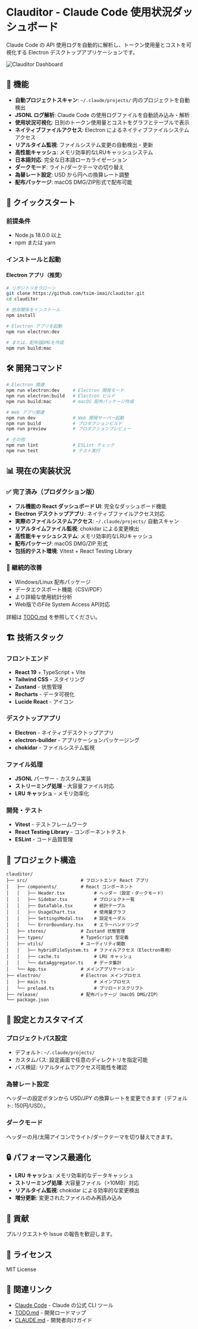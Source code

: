# Clauditor - Claude Code 使用状況ダッシュボード

Claude Code の API 使用ログを自動的に解析し、トークン使用量とコストを可視化する Electron デスクトップアプリケーションです。

![Clauditor Dashboard](https://via.placeholder.com/800x400?text=Clauditor+Dashboard+Preview)

## 🎯 機能

- **自動プロジェクトスキャン**: `~/.claude/projects/` 内のプロジェクトを自動検出
- **JSONL ログ解析**: Claude Code の使用ログファイルを自動読み込み・解析
- **使用状況可視化**: 日別のトークン使用量とコストをグラフとテーブルで表示
- **ネイティブファイルアクセス**: Electron によるネイティブファイルシステムアクセス
- **リアルタイム監視**: ファイルシステム変更の自動検出・更新
- **高性能キャッシュ**: メモリ効率的なLRUキャッシュシステム
- **日本語対応**: 完全な日本語ローカライゼーション
- **ダークモード**: ライト/ダークテーマの切り替え
- **為替レート設定**: USD から円への換算レート調整
- **配布パッケージ**: macOS DMG/ZIP形式で配布可能

## 🚀 クイックスタート

### 前提条件

- Node.js 18.0.0 以上
- npm または yarn

### インストールと起動

#### Electron アプリ（推奨）

```bash
# リポジトリをクローン
git clone https://github.com/tsim-imai/clauditor.git
cd clauditor

# 依存関係をインストール
npm install

# Electron アプリを起動
npm run electron:dev

# または、配布版DMGを作成
npm run build:mac
```


## 🛠 開発コマンド

```bash
# Electron 関連
npm run electron:dev     # Electron 開発モード
npm run electron:build   # Electron ビルド
npm run build:mac        # macOS 配布パッケージ作成

# Web アプリ関連
npm run dev              # Web 開発サーバー起動
npm run build            # プロダクションビルド
npm run preview          # プロダクションプレビュー

# その他
npm run lint             # ESLint チェック
npm run test             # テスト実行
```

## 📊 現在の実装状況

### ✅ 完了済み（プロダクション版）
- **フル機能の React ダッシュボード UI**: 完全なダッシュボード機能
- **Electron デスクトップアプリ**: ネイティブファイルアクセス対応
- **実際のファイルシステムアクセス**: `~/.claude/projects/` 自動スキャン
- **リアルタイムファイル監視**: chokidar による変更検出
- **高性能キャッシュシステム**: メモリ効率的なLRUキャッシュ
- **配布パッケージ**: macOS DMG/ZIP 形式
- **包括的テスト環境**: Vitest + React Testing Library

### 🔄 継続的改善
- Windows/Linux 配布パッケージ
- データエクスポート機能（CSV/PDF）
- より詳細な使用統計分析
- Web版でのFile System Access API対応

詳細は [TODO.md](./TODO.md) を参照してください。

## 🏗 技術スタック

### フロントエンド
- **React 19** + TypeScript + Vite
- **Tailwind CSS** - スタイリング
- **Zustand** - 状態管理
- **Recharts** - データ可視化
- **Lucide React** - アイコン

### デスクトップアプリ
- **Electron** - ネイティブデスクトップアプリ
- **electron-builder** - アプリケーションパッケージング
- **chokidar** - ファイルシステム監視

### ファイル処理
- **JSONL** パーサー - カスタム実装
- **ストリーミング処理** - 大容量ファイル対応
- **LRU キャッシュ** - メモリ効率化

### 開発・テスト
- **Vitest** - テストフレームワーク
- **React Testing Library** - コンポーネントテスト
- **ESLint** - コード品質管理

## 📁 プロジェクト構造

```
clauditor/
├── src/                    # フロントエンド React アプリ
│   ├── components/         # React コンポーネント
│   │   ├── Header.tsx           # ヘッダー（設定・ダークモード）
│   │   ├── Sidebar.tsx          # プロジェクト一覧
│   │   ├── DataTable.tsx        # 統計テーブル
│   │   ├── UsageChart.tsx       # 使用量グラフ
│   │   ├── SettingsModal.tsx    # 設定モーダル
│   │   └── ErrorBoundary.tsx    # エラーハンドリング
│   ├── stores/             # Zustand 状態管理
│   ├── types/              # TypeScript 型定義
│   ├── utils/              # ユーティリティ関数
│   │   ├── hybridFileSystem.ts  # ファイルアクセス（Electron専用）
│   │   ├── cache.ts             # LRU キャッシュ
│   │   └── dataAggregator.ts    # データ集計
│   └── App.tsx             # メインアプリケーション
├── electron/               # Electron メインプロセス
│   ├── main.ts                  # メインプロセス
│   └── preload.ts               # プリロードスクリプト
├── release/                # 配布パッケージ（macOS DMG/ZIP）
└── package.json
```

## 🔧 設定とカスタマイズ

### プロジェクトパス設定
- デフォルト: `~/.claude/projects/`
- カスタムパス: 設定画面で任意のディレクトリを指定可能
- パス検証: リアルタイムでアクセス可能性を確認

### 為替レート設定
ヘッダーの設定ボタンから USD/JPY の換算レートを変更できます（デフォルト: 150円/USD）。

### ダークモード
ヘッダーの月/太陽アイコンでライト/ダークテーマを切り替えできます。

## 🔒 パフォーマンス最適化

- **LRU キャッシュ**: メモリ効率的なデータキャッシュ
- **ストリーミング処理**: 大容量ファイル（>10MB）対応
- **リアルタイム監視**: chokidar による効率的な変更検出
- **増分更新**: 変更されたファイルのみ再読み込み

## 🤝 貢献

プルリクエストや Issue の報告を歓迎します。

## 📄 ライセンス

MIT License

## 🔗 関連リンク

- [Claude Code](https://claude.ai/code) - Claude の公式 CLI ツール
- [TODO.md](./TODO.md) - 開発ロードマップ
- [CLAUDE.md](./CLAUDE.md) - 開発者向けガイド
